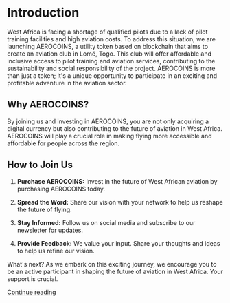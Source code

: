 # Introduction

West Africa is facing a shortage of qualified pilots due to a lack of pilot training facilities and high aviation costs. To address this situation, we are launching AEROCOINS, a utility token based on blockchain that aims to create an aviation club in Lomé, Togo. This club will offer affordable and inclusive access to pilot training and aviation services, contributing to the sustainability and social responsibility of the project. AEROCOINS is more than just a token; it's a unique opportunity to participate in an exciting and profitable adventure in the aviation sector.

## Why AEROCOINS?

By joining us and investing in AEROCOINS, you are not only acquiring a digital currency but also contributing to the future of aviation in West Africa. AEROCOINS will play a crucial role in making flying more accessible and affordable for people across the region.

## How to Join Us

1. **Purchase AEROCOINS:** Invest in the future of West African aviation by purchasing AEROCOINS today.

2. **Spread the Word:** Share our vision with your network to help us reshape the future of flying.

3. **Stay Informed:** Follow us on social media and subscribe to our newsletter for updates.

4. **Provide Feedback:** We value your input. Share your thoughts and ideas to help us refine our vision.

What's next? As we embark on this exciting journey, we encourage you to be an active participant in shaping the future of aviation in West Africa. Your support is crucial.

[Continue reading](fundraising-mechanism.md)
